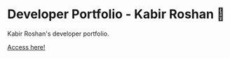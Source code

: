 # Developer Portfolio - Kabir Roshan 🚀

Kabir Roshan's developer portfolio.

[Access here!](https://kabirroshan.github.io/kabirroshan-portfolio)
